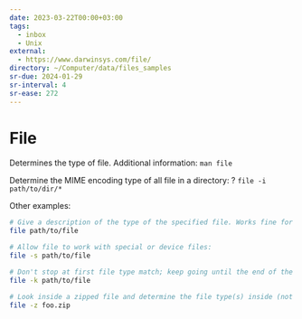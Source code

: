 ```yaml
---
date: 2023-03-22T00:00+03:00
tags:
  - inbox
  - Unix
external:
  - https://www.darwinsys.com/file/
directory: ~/Computer/data/files_samples
sr-due: 2024-01-29
sr-interval: 4
sr-ease: 272
---
```


# File

Determines the type of file. Additional information: `man file`

Determine the MIME encoding type of all file in a directory: ?
`file -i path/to/dir/*`

Other examples:

```bash
# Give a description of the type of the specified file. Works fine for files with no file extension:
file path/to/file

# Allow file to work with special or device files:
file -s path/to/file

# Don't stop at first file type match; keep going until the end of the file:
file -k path/to/file

# Look inside a zipped file and determine the file type(s) inside (not worked when I tried it):
file -z foo.zip

```
